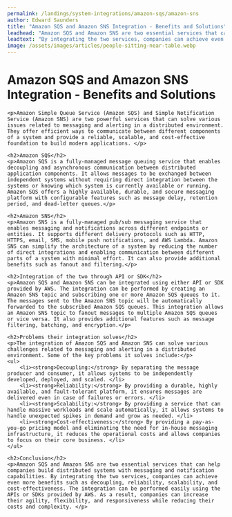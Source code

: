 ```yaml
---
permalink: /landings/system-integrations/amazon-sqs/amazon-sns
author: Edward Saunders
title: "Amazon SQS and Amazon SNS Integration - Benefits and Solutions"
leadhead: "Amazon SQS and Amazon SNS are two essential services that can help companies build distributed systems with messaging and notification capabilities"
leadtext: "By integrating the two services, companies can achieve even more benefits such as decoupling, reliability, scalability, and cost-effectiveness. The integration can be performed easily using the APIs or SDKs provided by AWS. As a result, companies can increase their agility, flexibility, and responsiveness while reducing their costs and complexity."
image: /assets/images/articles/people-sitting-near-table.webp
---
```

<div class="arttext">	<h1>Amazon SQS and Amazon SNS Integration - Benefits and Solutions</h1>
	
	<p>Amazon Simple Queue Service (Amazon SQS) and Simple Notification Service (Amazon SNS) are two powerful services that can solve various issues related to messaging and alerting in a distributed environment. They offer efficient ways to communicate between different components of a system and provide a reliable, scalable, and cost-effective foundation to build modern applications. </p>
	
	<h2>Amazon SQS</h2>
	<p>Amazon SQS is a fully-managed message queuing service that enables decoupling and asynchronous communication between distributed application components. It allows messages to be exchanged between independent systems without requiring direct integration between the systems or knowing which system is currently available or running. Amazon SQS offers a highly available, durable, and secure messaging platform with configurable features such as message delay, retention period, and dead-letter queues.</p>
	
	<h2>Amazon SNS</h2>
	<p>Amazon SNS is a fully-managed pub/sub messaging service that enables messaging and notifications across different endpoints or entities. It supports different delivery protocols such as HTTP, HTTPS, email, SMS, mobile push notifications, and AWS Lambda. Amazon SNS can simplify the architecture of a system by reducing the number of direct integrations and enabling communication between different parts of a system with minimal effort. It can also provide additional benefits such as fanout and filtering.</p>
	
	<h2>Integration of the two through API or SDK</h2>
	<p>Amazon SQS and Amazon SNS can be integrated using either API or SDK provided by AWS. The integration can be performed by creating an Amazon SNS topic and subscribing one or more Amazon SQS queues to it. The messages sent to the Amazon SNS topic will be automatically forwarded to the subscribed Amazon SQS queues. This integration allows an Amazon SNS topic to fanout messages to multiple Amazon SQS queues or vice versa. It also provides additional features such as message filtering, batching, and encryption.</p>
	
	<h2>Problems their integration solves</h2>
	<p>The integration of Amazon SQS and Amazon SNS can solve various challenges related to messaging and alerting in a distributed environment. Some of the key problems it solves include:</p>
	<ul>
		<li><strong>Decoupling:</strong> By separating the message producer and consumer, it allows systems to be independently developed, deployed, and scaled. </li>
		<li><strong>Reliability:</strong> By providing a durable, highly available, and fault-tolerant platform, it ensures messages are delivered even in case of failures or errors. </li>
		<li><strong>Scalability:</strong> By providing a service that can handle massive workloads and scale automatically, it allows systems to handle unexpected spikes in demand and grow as needed. </li>
		<li><strong>Cost-effectiveness:</strong> By providing a pay-as-you-go pricing model and eliminating the need for in-house messaging infrastructure, it reduces the operational costs and allows companies to focus on their core business. </li>
	</ul>
	
	<h2>Conclusion</h2>
	<p>Amazon SQS and Amazon SNS are two essential services that can help companies build distributed systems with messaging and notification capabilities. By integrating the two services, companies can achieve even more benefits such as decoupling, reliability, scalability, and cost-effectiveness. The integration can be performed easily using the APIs or SDKs provided by AWS. As a result, companies can increase their agility, flexibility, and responsiveness while reducing their costs and complexity. </p>
</div>